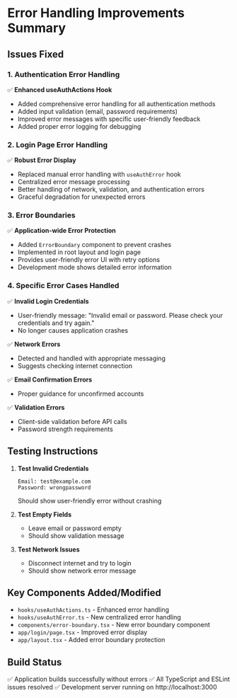 # Error Handling Improvements Summary

## Issues Fixed

### 1. Authentication Error Handling
✅ **Enhanced useAuthActions Hook**
- Added comprehensive error handling for all authentication methods
- Added input validation (email, password requirements)
- Improved error messages with specific user-friendly feedback
- Added proper error logging for debugging

### 2. Login Page Error Handling  
✅ **Robust Error Display**
- Replaced manual error handling with `useAuthError` hook
- Centralized error message processing
- Better handling of network, validation, and authentication errors
- Graceful degradation for unexpected errors

### 3. Error Boundaries
✅ **Application-wide Error Protection**
- Added `ErrorBoundary` component to prevent crashes
- Implemented in root layout and login page
- Provides user-friendly error UI with retry options
- Development mode shows detailed error information

### 4. Specific Error Cases Handled
✅ **Invalid Login Credentials**
- User-friendly message: "Invalid email or password. Please check your credentials and try again."
- No longer causes application crashes

✅ **Network Errors** 
- Detected and handled with appropriate messaging
- Suggests checking internet connection

✅ **Email Confirmation Errors**
- Proper guidance for unconfirmed accounts

✅ **Validation Errors**
- Client-side validation before API calls
- Password strength requirements

## Testing Instructions

1. **Test Invalid Credentials**
   ```
   Email: test@example.com  
   Password: wrongpassword
   ```
   Should show user-friendly error without crashing

2. **Test Empty Fields**
   - Leave email or password empty
   - Should show validation message

3. **Test Network Issues**
   - Disconnect internet and try to login
   - Should show network error message

## Key Components Added/Modified

- `hooks/useAuthActions.ts` - Enhanced error handling
- `hooks/useAuthError.ts` - New centralized error handling
- `components/error-boundary.tsx` - New error boundary component  
- `app/login/page.tsx` - Improved error display
- `app/layout.tsx` - Added error boundary protection

## Build Status
✅ Application builds successfully without errors
✅ All TypeScript and ESLint issues resolved
✅ Development server running on http://localhost:3000
